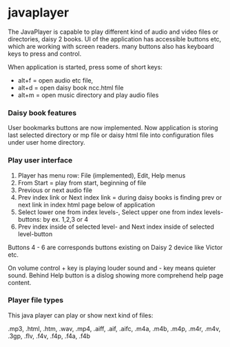 # javaplayer

The JavaPlayer is capable to play 
different kind of audio and video files or directories,
daisy 2 books. UI of the application has accessible buttons etc, 
which are working with screen readers. many buttons also has 
keyboard keys to press and control.

When application is started, press some of short keys:
- alt+f = open audio etc file, 
- alt+d = open daisy book ncc.html file
- alt+m = open music directory and play audio files

### Daisy book features

User bookmarks buttons are now implemented. Now application is storing last selected directory or mp file or daisy html file into configuration files under user home directory.

### Play user interface

1. Player has menu row: File (implemented), Edit, Help menus
2. From Start = play from start, beginning of file
3. Previous or next audio file
4. Prev index link or Next index link = during daisy books is finding prev or next link in index html page below of application
5. Select lower one from index levels-, Select upper one from index levels- buttons: by ex. 1,2,3 or 4
6. Prev index inside of selected level- and Next index inside of selected level-button

Buttons 4 - 6 are corresponds buttons existing on Daisy 2 device like Victor etc.

On volume control + key is playing louder sound and - key means quieter sound.
Behind Help button is a dislog showing more comprehend help page content.

### Player file types

This java player can play or show next kind of files:

.mp3,  .html, .htm,  .wav, .mp4, .aiff,  .aif,  .aifc,  .m4a,  .m4b,  .m4p,  .m4r,  .m4v,  .3gp, 
.flv,  .f4v,  .f4p,  .f4a,  .f4b

